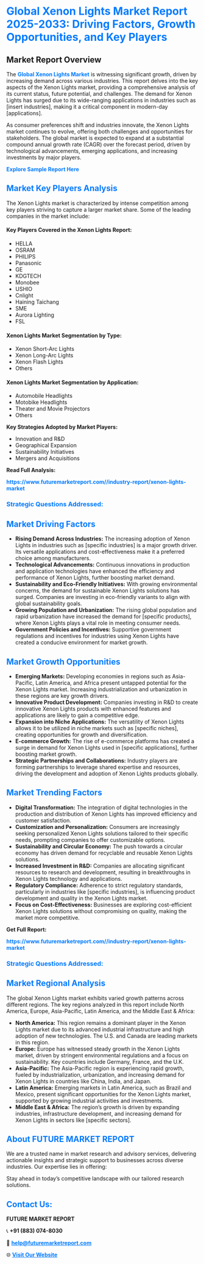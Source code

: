 <h1 style="color: #007BFF;">Global Xenon Lights Market Report 2025-2033: Driving Factors, Growth Opportunities, and Key Players</h1>

<section id="overview">
<h2>Market Report Overview</h2>
<p>The <a href="https://www.futuremarketreport.com//industry-report/xenon-lights-market" style="color: #007BFF; text-decoration: none;"><strong>Global Xenon Lights Market</strong></a> is witnessing significant growth, driven by increasing demand across various industries. This report delves into the key aspects of the Xenon Lights market, providing a comprehensive analysis of its current status, future potential, and challenges. The demand for Xenon Lights has surged due to its wide-ranging applications in industries such as [insert industries], making it a critical component in modern-day [applications].</p>
<p>As consumer preferences shift and industries innovate, the Xenon Lights market continues to evolve, offering both challenges and opportunities for stakeholders. The global market is expected to expand at a substantial compound annual growth rate (CAGR) over the forecast period, driven by technological advancements, emerging applications, and increasing investments by major players.</p>
</section>

<section id="overview">
<p><a href="https://www.futuremarketreport.com//request-sample/reportId=75137" style="color: #007BFF; text-decoration: none;"><strong>Explore Sample Report Here</strong></a></p>
</section>

<section id="key-players">
<h2 style="color: #007BFF;">Market Key Players Analysis</h2>
<p>The Xenon Lights market is characterized by intense competition among key players striving to capture a larger market share. Some of the leading companies in the market include:</p>
<h4>Key Players Covered in the Xenon Lights Report:</h4>
<ul><li>HELLA</li><li>OSRAM</li><li>PHILIPS</li><li>Panasonic</li><li>GE</li><li>KDGTECH</li><li>Monobee</li><li>USHIO</li><li>Cnlight</li><li>Haining Taichang</li><li>SME</li><li>Aurora Lighting</li><li>FSL</li></ul>
<h4>Xenon Lights Market Segmentation by Type:</h4>
<ul><li>Xenon Short-Arc Lights</li><li>Xenon Long-Arc Lights</li><li>Xenon Flash Lights</li><li>Others</li></ul>

<h4>Xenon Lights Market Segmentation by Application:</h4>
<ul><li>Automobile Headlights</li><li>Motobike Headlights</li><li>Theater and Movie Projectors</li><li>Others</li></ul>
<p><strong>Key Strategies Adopted by Market Players:</strong></p>
<ul>
<li>Innovation and R&D</li>
<li>Geographical Expansion</li>
<li>Sustainability Initiatives</li>
<li>Mergers and Acquisitions</li>
</ul>
</section>

<section>
<p><strong>Read Full Analysis: </strong></p><a href="https://www.futuremarketreport.com//industry-report/xenon-lights-market" style="color: #007BFF; text-decoration: none;"><strong>https://www.futuremarketreport.com//industry-report/xenon-lights-market</strong></a>
<h3 style="color: #007BFF;">Strategic Questions Addressed:</h3>
</section>

<section id="driving-factors">
<h2 style="color: #007BFF;">Market Driving Factors</h2>
<ul>
<li><strong>Rising Demand Across Industries:</strong> The increasing adoption of Xenon Lights in industries such as [specific industries] is a major growth driver. Its versatile applications and cost-effectiveness make it a preferred choice among manufacturers.</li>
<li><strong>Technological Advancements:</strong> Continuous innovations in production and application technologies have enhanced the efficiency and performance of Xenon Lights, further boosting market demand.</li>
<li><strong>Sustainability and Eco-Friendly Initiatives:</strong> With growing environmental concerns, the demand for sustainable Xenon Lights solutions has surged. Companies are investing in eco-friendly variants to align with global sustainability goals.</li>
<li><strong>Growing Population and Urbanization:</strong> The rising global population and rapid urbanization have increased the demand for [specific products], where Xenon Lights plays a vital role in meeting consumer needs.</li>
<li><strong>Government Policies and Incentives:</strong> Supportive government regulations and incentives for industries using Xenon Lights have created a conducive environment for market growth.</li>
</ul>
</section>

<section id="growth-opportunities">
<h2 style="color: #007BFF;">Market Growth Opportunities</h2>
<ul>
<li><strong>Emerging Markets:</strong> Developing economies in regions such as Asia-Pacific, Latin America, and Africa present untapped potential for the Xenon Lights market. Increasing industrialization and urbanization in these regions are key growth drivers.</li>
<li><strong>Innovative Product Development:</strong> Companies investing in R&D to create innovative Xenon Lights products with enhanced features and applications are likely to gain a competitive edge.</li>
<li><strong>Expansion into Niche Applications:</strong> The versatility of Xenon Lights allows it to be utilized in niche markets such as [specific niches], creating opportunities for growth and diversification.</li>
<li><strong>E-commerce Growth:</strong> The rise of e-commerce platforms has created a surge in demand for Xenon Lights used in [specific applications], further boosting market growth.</li>
<li><strong>Strategic Partnerships and Collaborations:</strong> Industry players are forming partnerships to leverage shared expertise and resources, driving the development and adoption of Xenon Lights products globally.</li>
</ul>
</section>

<section id="trending-factors">
<h2 style="color: #007BFF;">Market Trending Factors</h2>
<ul>
<li><strong>Digital Transformation:</strong> The integration of digital technologies in the production and distribution of Xenon Lights has improved efficiency and customer satisfaction.</li>
<li><strong>Customization and Personalization:</strong> Consumers are increasingly seeking personalized Xenon Lights solutions tailored to their specific needs, prompting companies to offer customizable options.</li>
<li><strong>Sustainability and Circular Economy:</strong> The push towards a circular economy has driven demand for recyclable and reusable Xenon Lights solutions.</li>
<li><strong>Increased Investment in R&D:</strong> Companies are allocating significant resources to research and development, resulting in breakthroughs in Xenon Lights technology and applications.</li>
<li><strong>Regulatory Compliance:</strong> Adherence to strict regulatory standards, particularly in industries like [specific industries], is influencing product development and quality in the Xenon Lights market.</li>
<li><strong>Focus on Cost-Effectiveness:</strong> Businesses are exploring cost-efficient Xenon Lights solutions without compromising on quality, making the market more competitive.</li>
</ul>
</section>

<section>
<p><strong>Get Full Report: </strong></p><a href="https://www.futuremarketreport.com//industry-report/xenon-lights-market" style="color: #007BFF; text-decoration: none;"><strong>https://www.futuremarketreport.com//industry-report/xenon-lights-market</strong></a>
<h3 style="color: #007BFF;">Strategic Questions Addressed:</h3>
</section>


<section id="regional-analysis">
<h2 style="color: #007BFF;">Market Regional Analysis</h2>
<p>The global Xenon Lights market exhibits varied growth patterns across different regions. The key regions analyzed in this report include North America, Europe, Asia-Pacific, Latin America, and the Middle East & Africa:</p>
<ul>
<li><strong>North America:</strong> This region remains a dominant player in the Xenon Lights market due to its advanced industrial infrastructure and high adoption of new technologies. The U.S. and Canada are leading markets in this region.</li>
<li><strong>Europe:</strong> Europe has witnessed steady growth in the Xenon Lights market, driven by stringent environmental regulations and a focus on sustainability. Key countries include Germany, France, and the U.K.</li>
<li><strong>Asia-Pacific:</strong> The Asia-Pacific region is experiencing rapid growth, fueled by industrialization, urbanization, and increasing demand for Xenon Lights in countries like China, India, and Japan.</li>
<li><strong>Latin America:</strong> Emerging markets in Latin America, such as Brazil and Mexico, present significant opportunities for the Xenon Lights market, supported by growing industrial activities and investments.</li>
<li><strong>Middle East & Africa:</strong> The region’s growth is driven by expanding industries, infrastructure development, and increasing demand for Xenon Lights in sectors like [specific sectors].</li>
</ul>
</section>

<footer>
<h2 style="color: #007BFF;">About FUTURE MARKET REPORT</h2>
<p>We are a trusted name in market research and advisory services, delivering actionable insights and strategic support to businesses across diverse industries. Our expertise lies in offering:</p>

<p>Stay ahead in today’s competitive landscape with our tailored research solutions.</p>

<h2 style="color: #007BFF;">Contact Us:</h2>
<p><strong>FUTURE MARKET REPORT</strong></p>
<p>📞 <strong>+91 (883) 074-8030</strong></p>
<p>📧 <strong><a href="mailto:help@futuremarketreport.com" style="color: #007BFF;">help@futuremarketreport.com</a></strong></p>
<p>🌐 <strong><a href="https://www.futuremarketreport.com/" style="color: #007BFF;">Visit Our Website</a></strong></p>
</footer>